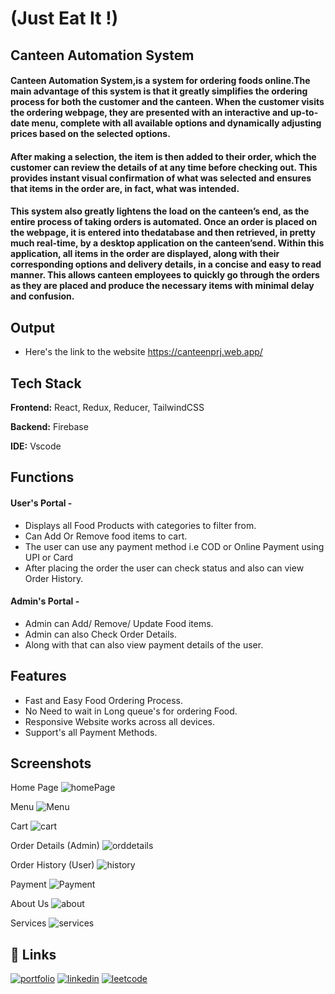 
# (Just Eat It !)
## Canteen Automation System 

#### Canteen Automation System,is a system for ordering foods online.The main advantage of this system is that it greatly simplifies the ordering process for both the customer and the canteen. When the customer visits the ordering webpage, they are presented with an interactive and up-to-date menu, complete with all available options and dynamically adjusting prices based on the selected options. 
#### After making a selection, the item is then added to their order, which the customer can review the details of at any time before checking out. This provides instant visual confirmation of what was selected and ensures that items in the order are, in fact, what was intended.
#### This system also greatly lightens the load on the canteen’s end, as the entire process of taking orders is automated. Once an order is placed on the webpage, it is entered into thedatabase and then retrieved, in pretty much real-time, by a desktop application on the canteen’send. Within this application, all items in the order are displayed, along with their corresponding options and delivery details, in a concise and easy to read manner. This allows canteen employees to quickly go through the orders as they are placed and produce the necessary items with minimal delay and confusion.

## Output
- Here's the link to the website https://canteenprj.web.app/


## Tech Stack

**Frontend:** React, Redux, Reducer, TailwindCSS

**Backend:** Firebase

**IDE:** Vscode


## Functions

#### User's Portal -
- Displays all Food Products with categories to filter from.
- Can Add Or Remove food items to cart.
- The user can use any payment method i.e COD or Online Payment using UPI or Card
- After placing the order the user can check status and also can view Order History.

#### Admin's Portal -
- Admin can Add/ Remove/ Update Food items.
- Admin can also Check Order Details.
- Along with that can also view payment details of the user.

## Features

- Fast and Easy Food Ordering Process.
- No Need to wait in Long queue's for ordering Food.
- Responsive Website works across all devices.
- Support's all Payment Methods.



## Screenshots

Home Page
![homePage](https://user-images.githubusercontent.com/92149680/200117637-cd9c1342-4d68-4ceb-849e-aee02f2104d6.png)

Menu
![Menu](https://user-images.githubusercontent.com/92149680/200117651-b8e78e1f-91a9-41f9-a63b-3b4c53e0c67b.png)

Cart
![cart](https://user-images.githubusercontent.com/92149680/200117672-ca6c2bb8-f67d-4109-95db-b2e5d7246c07.png)

Order Details (Admin)
![orddetails](https://user-images.githubusercontent.com/92149680/200117683-e84e4520-1fc4-47ee-8658-f1ace2bf99b3.png)

Order History (User)
![history](https://user-images.githubusercontent.com/92149680/200117695-f97f34e0-d185-45f9-b430-c2cd640cf3dc.png)

Payment
![Payment](https://user-images.githubusercontent.com/92149680/200117720-2c3dcfa8-0aad-4b43-b869-8312f725b504.png)

About Us
![about](https://user-images.githubusercontent.com/92149680/200117729-4d304358-f9d4-40ff-927c-76f0472ef7ec.png)

Services
![services](https://user-images.githubusercontent.com/92149680/200117737-28a6b4a0-4bb3-4673-8dc9-b8e52894649a.png)


## 🔗 Links
[![portfolio](https://img.shields.io/badge/my_portfolio-000?style=for-the-badge&logo=ko-fi&logoColor=white)](https://github.com/bhavikrajpal49)
[![linkedin](https://img.shields.io/badge/linkedin-0A66C2?style=for-the-badge&logo=linkedin&logoColor=white)](https://www.linkedin.com/in/bhavik-rajpal-868427212/)
[![leetcode](https://img.shields.io/badge/leetcode-1DA1F2?style=for-the-badge&logo=leetcode&logoColor=white)](https://leetcode.com/bhavik_rajpal/)

